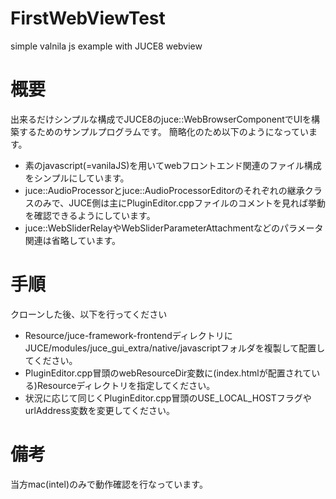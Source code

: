 # FirstWebViewTest
simple valnila js example with JUCE8 webview 

# 概要
出来るだけシンプルな構成でJUCE8のjuce::WebBrowserComponentでUIを構築するためのサンプルプログラムです。
簡略化のため以下のようになっています。
- 素のjavascript(=vanilaJS)を用いてwebフロントエンド関連のファイル構成をシンプルにしています。
- juce::AudioProcessorとjuce::AudioProcessorEditorのそれぞれの継承クラスのみで、JUCE側は主にPluginEditor.cppファイルのコメントを見れば挙動を確認できるようにしています。
- juce::WebSliderRelayやWebSliderParameterAttachmentなどのパラメータ関連は省略しています。

# 手順
クローンした後、以下を行ってください
- Resource/juce-framework-frontendディレクトリにJUCE/modules/juce_gui_extra/native/javascriptフォルダを複製して配置してください。
- PluginEditor.cpp冒頭のwebResourceDir変数に(index.htmlが配置されている)Resourceディレクトリを指定してください。
- 状況に応じて同じくPluginEditor.cpp冒頭のUSE_LOCAL_HOSTフラグやurlAddress変数を変更してください。

# 備考
当方mac(intel)のみで動作確認を行なっています。
